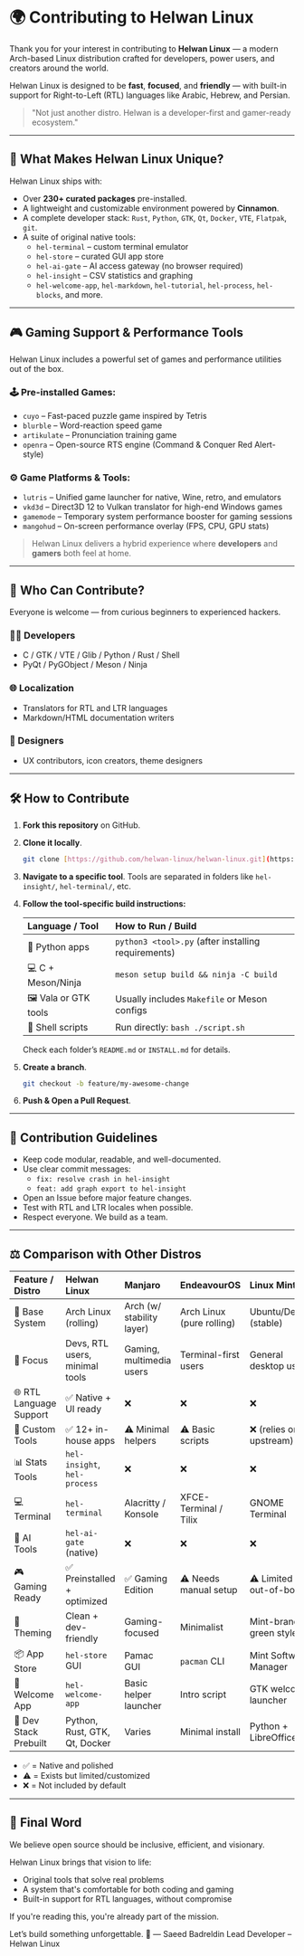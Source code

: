 # 🌍 Contributing to Helwan Linux

Thank you for your interest in contributing to **Helwan Linux** — a modern Arch-based Linux distribution crafted for developers, power users, and creators around the world.

Helwan Linux is designed to be **fast**, **focused**, and **friendly** — with built-in support for Right-to-Left (RTL) languages like Arabic, Hebrew, and Persian.

> "Not just another distro. Helwan is a developer-first and gamer-ready ecosystem."

---

## 🚀 What Makes Helwan Linux Unique?

Helwan Linux ships with:

* Over **230+ curated packages** pre-installed.
* A lightweight and customizable environment powered by **Cinnamon**.
* A complete developer stack: `Rust`, `Python`, `GTK`, `Qt`, `Docker`, `VTE`, `Flatpak`, `git`.
* A suite of original native tools:
    * `hel-terminal` – custom terminal emulator
    * `hel-store` – curated GUI app store
    * `hel-ai-gate` – AI access gateway (no browser required)
    * `hel-insight` – CSV statistics and graphing
    * `hel-welcome-app`, `hel-markdown`, `hel-tutorial`, `hel-process`, `hel-blocks`, and more.

---

## 🎮 Gaming Support & Performance Tools

Helwan Linux includes a powerful set of games and performance utilities out of the box.

### 🕹️ Pre-installed Games:
* `cuyo` – Fast-paced puzzle game inspired by Tetris
* `blurble` – Word-reaction speed game
* `artikulate` – Pronunciation training game
* `openra` – Open-source RTS engine (Command & Conquer Red Alert-style)

### ⚙️ Game Platforms & Tools:
* `lutris` – Unified game launcher for native, Wine, retro, and emulators
* `vkd3d` – Direct3D 12 to Vulkan translator for high-end Windows games
* `gamemode` – Temporary system performance booster for gaming sessions
* `mangohud` – On-screen performance overlay (FPS, CPU, GPU stats)

> Helwan Linux delivers a hybrid experience where **developers** and **gamers** both feel at home.

---

## 🤝 Who Can Contribute?

Everyone is welcome — from curious beginners to experienced hackers.

### 👨‍💻 Developers
* C / GTK / VTE / Glib / Python / Rust / Shell
* PyQt / PyGObject / Meson / Ninja

### 🌐 Localization
* Translators for RTL and LTR languages
* Markdown/HTML documentation writers

### 🎨 Designers
* UX contributors, icon creators, theme designers

---

## 🛠️ How to Contribute

1.  **Fork this repository** on GitHub.
2.  **Clone it locally**.
    ```bash
    git clone [https://github.com/helwan-linux/helwan-linux.git](https://github.com/helwan-linux/helwan-linux.git)
    ```
3.  **Navigate to a specific tool**.
    Tools are separated in folders like `hel-insight/`, `hel-terminal/`, etc.

4.  **Follow the tool-specific build instructions:**

    | Language / Tool | How to Run / Build |
    | :--- | :--- |
    | 🐍 Python apps | `python3 <tool>.py` (after installing requirements) |
    | 💻 C + Meson/Ninja | `meson setup build && ninja -C build` |
    | 🖼️ Vala or GTK tools | Usually includes `Makefile` or Meson configs |
    | 🐚 Shell scripts | Run directly: `bash ./script.sh` |

    Check each folder’s `README.md` or `INSTALL.md` for details.

5.  **Create a branch**.
    ```bash
    git checkout -b feature/my-awesome-change
    ```
6.  **Push & Open a Pull Request**.

---

## 🧭 Contribution Guidelines

* Keep code modular, readable, and well-documented.
* Use clear commit messages:
    * `fix: resolve crash in hel-insight`
    * `feat: add graph export to hel-insight`
* Open an Issue before major feature changes.
* Test with RTL and LTR locales when possible.
* Respect everyone. We build as a team.

---

## ⚖️ Comparison with Other Distros

| Feature / Distro | Helwan Linux | Manjaro | EndeavourOS | Linux Mint |
| :--- | :--- | :--- | :--- | :--- |
| 🧩 Base System | Arch Linux (rolling) | Arch (w/ stability layer) | Arch Linux (pure rolling) | Ubuntu/Debian (stable) |
| 🎯 Focus | Devs, RTL users, minimal tools | Gaming, multimedia users | Terminal-first users | General desktop users |
| 🌐 RTL Language Support | ✅ Native + UI ready | ❌ | ❌ | ❌ |
| 🧰 Custom Tools | ✅ 12+ in-house apps | ⚠️ Minimal helpers | ⚠️ Basic scripts | ❌ (relies on upstream) |
| 📊 Stats Tools | `hel-insight`, `hel-process` | ❌ | ❌ | ❌ |
| 💻 Terminal | `hel-terminal` | Alacritty / Konsole | XFCE-Terminal / Tilix | GNOME Terminal |
| 🧠 AI Tools | `hel-ai-gate` (native) | ❌ | ❌ | ❌ |
| 🎮 Gaming Ready | ✅ Preinstalled + optimized | ✅ Gaming Edition | ⚠️ Needs manual setup | ⚠️ Limited out-of-box |
| 🎨 Theming | Clean + dev-friendly | Gaming-focused | Minimalist | Mint-branded green style |
| 📦 App Store | `hel-store` GUI | Pamac GUI | `pacman` CLI | Mint Software Manager |
| 👋 Welcome App | `hel-welcome-app` | Basic helper launcher | Intro script | GTK welcome launcher |
| 🐍 Dev Stack Prebuilt | Python, Rust, GTK, Qt, Docker | Varies | Minimal install | Python + LibreOffice |

* ✅ = Native and polished
* ⚠️ = Exists but limited/customized
* ❌ = Not included by default

---

## 📣 Final Word

We believe open source should be inclusive, efficient, and visionary.

Helwan Linux brings that vision to life:

* Original tools that solve real problems
* A system that's comfortable for both coding and gaming
* Built-in support for RTL languages, without compromise

If you're reading this, you're already part of the mission.

Let’s build something unforgettable. 🚀
— Saeed Badreldin
Lead Developer – Helwan Linux